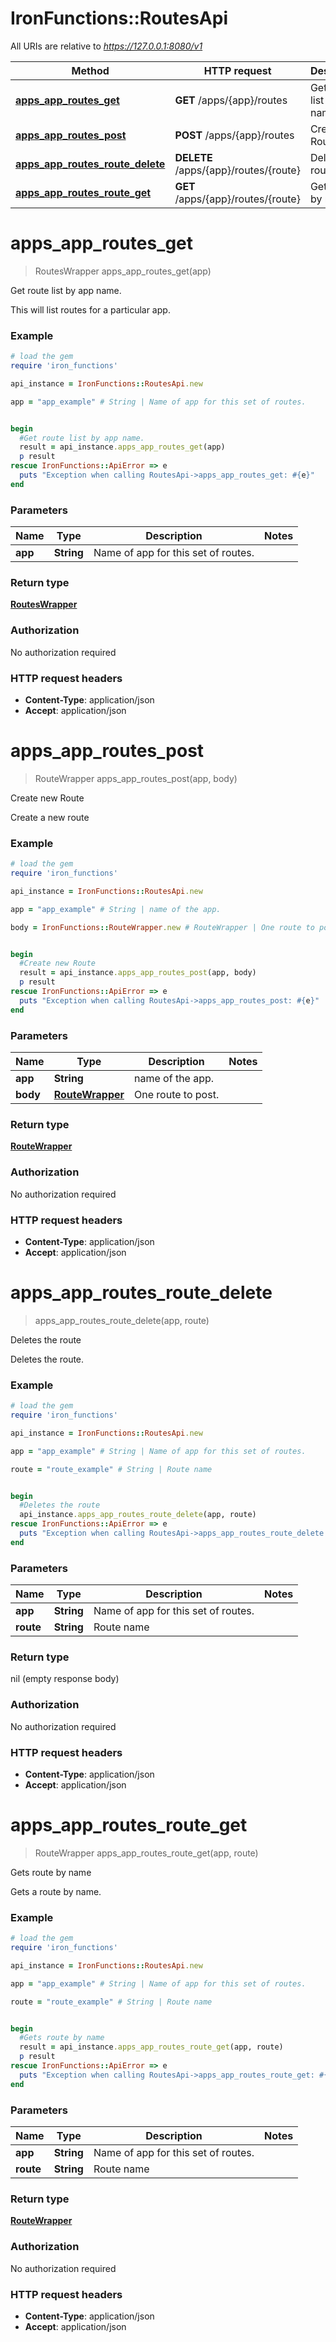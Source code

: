 # IronFunctions::RoutesApi

All URIs are relative to *https://127.0.0.1:8080/v1*

Method | HTTP request | Description
------------- | ------------- | -------------
[**apps_app_routes_get**](RoutesApi.md#apps_app_routes_get) | **GET** /apps/{app}/routes | Get route list by app name.
[**apps_app_routes_post**](RoutesApi.md#apps_app_routes_post) | **POST** /apps/{app}/routes | Create new Route
[**apps_app_routes_route_delete**](RoutesApi.md#apps_app_routes_route_delete) | **DELETE** /apps/{app}/routes/{route} | Deletes the route
[**apps_app_routes_route_get**](RoutesApi.md#apps_app_routes_route_get) | **GET** /apps/{app}/routes/{route} | Gets route by name


# **apps_app_routes_get**
> RoutesWrapper apps_app_routes_get(app)

Get route list by app name.

This will list routes for a particular app.

### Example
```ruby
# load the gem
require 'iron_functions'

api_instance = IronFunctions::RoutesApi.new

app = "app_example" # String | Name of app for this set of routes.


begin
  #Get route list by app name.
  result = api_instance.apps_app_routes_get(app)
  p result
rescue IronFunctions::ApiError => e
  puts "Exception when calling RoutesApi->apps_app_routes_get: #{e}"
end
```

### Parameters

Name | Type | Description  | Notes
------------- | ------------- | ------------- | -------------
 **app** | **String**| Name of app for this set of routes. | 

### Return type

[**RoutesWrapper**](RoutesWrapper.md)

### Authorization

No authorization required

### HTTP request headers

 - **Content-Type**: application/json
 - **Accept**: application/json



# **apps_app_routes_post**
> RouteWrapper apps_app_routes_post(app, body)

Create new Route

Create a new route

### Example
```ruby
# load the gem
require 'iron_functions'

api_instance = IronFunctions::RoutesApi.new

app = "app_example" # String | name of the app.

body = IronFunctions::RouteWrapper.new # RouteWrapper | One route to post.


begin
  #Create new Route
  result = api_instance.apps_app_routes_post(app, body)
  p result
rescue IronFunctions::ApiError => e
  puts "Exception when calling RoutesApi->apps_app_routes_post: #{e}"
end
```

### Parameters

Name | Type | Description  | Notes
------------- | ------------- | ------------- | -------------
 **app** | **String**| name of the app. | 
 **body** | [**RouteWrapper**](RouteWrapper.md)| One route to post. | 

### Return type

[**RouteWrapper**](RouteWrapper.md)

### Authorization

No authorization required

### HTTP request headers

 - **Content-Type**: application/json
 - **Accept**: application/json



# **apps_app_routes_route_delete**
> apps_app_routes_route_delete(app, route)

Deletes the route

Deletes the route.

### Example
```ruby
# load the gem
require 'iron_functions'

api_instance = IronFunctions::RoutesApi.new

app = "app_example" # String | Name of app for this set of routes.

route = "route_example" # String | Route name


begin
  #Deletes the route
  api_instance.apps_app_routes_route_delete(app, route)
rescue IronFunctions::ApiError => e
  puts "Exception when calling RoutesApi->apps_app_routes_route_delete: #{e}"
end
```

### Parameters

Name | Type | Description  | Notes
------------- | ------------- | ------------- | -------------
 **app** | **String**| Name of app for this set of routes. | 
 **route** | **String**| Route name | 

### Return type

nil (empty response body)

### Authorization

No authorization required

### HTTP request headers

 - **Content-Type**: application/json
 - **Accept**: application/json



# **apps_app_routes_route_get**
> RouteWrapper apps_app_routes_route_get(app, route)

Gets route by name

Gets a route by name.

### Example
```ruby
# load the gem
require 'iron_functions'

api_instance = IronFunctions::RoutesApi.new

app = "app_example" # String | Name of app for this set of routes.

route = "route_example" # String | Route name


begin
  #Gets route by name
  result = api_instance.apps_app_routes_route_get(app, route)
  p result
rescue IronFunctions::ApiError => e
  puts "Exception when calling RoutesApi->apps_app_routes_route_get: #{e}"
end
```

### Parameters

Name | Type | Description  | Notes
------------- | ------------- | ------------- | -------------
 **app** | **String**| Name of app for this set of routes. | 
 **route** | **String**| Route name | 

### Return type

[**RouteWrapper**](RouteWrapper.md)

### Authorization

No authorization required

### HTTP request headers

 - **Content-Type**: application/json
 - **Accept**: application/json



